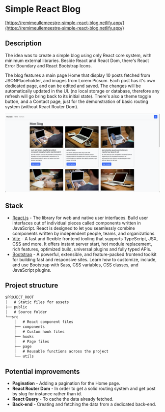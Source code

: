 # Simple React Blog

[https://remimeullemeestre-simple-react-blog.netlify.app/](https://remimeullemeestre-simple-react-blog.netlify.app/)


## Description

The idea was to create a simple blog using only React core system, with minimum external libraries. Beside React and React Dom, there's React Error Boundary and React Bootstrap Icons.

The blog features a main page Home that display 10 posts fetched from JSONPlaceholder, and images from Lorem Picsum. Each post has it's own dedicated page, and can be edited and saved. The changes will be automatically updated in the UI. (no local storage or database, therefore any refresh will go bring back to its initial state). There's also a theme toggle button, and a Contact page, just for the demonstration of basic routing system (without React Router Dom).

[![Project thumbnail](./public/images/blog.png)](https://remimeullemeestre-simple-react-blog.netlify.app/)

## Stack

- [React.js](https://react.dev/) - The library for web and native user interfaces. Build user interfaces out of individual pieces called components written in JavaScript. React is designed to let you seamlessly combine components written by independent people, teams, and organizations.
- [Vite](https://vitejs.dev/) - A fast and flexible frontend tooling that supports TypeScript, JSX, CSS and more. It offers instant server start, hot module replacement, rich features, optimized build, universal plugins and fully typed APIs.
- [Bootstrap](https://getbootstrap.com/) - A powerful, extensible, and feature-packed frontend toolkit for building fast and responsive sites. Learn how to customize, include, and use Bootstrap with Sass, CSS variables, CSS classes, and JavaScript plugins.


## Project structure

```
$PROJECT_ROOT
│   # Static files for assets
├── public
│   # Source folder
└──src
    │   # React component files
    ├── components
    │   # Custom hook files
    ├── hooks
    │   # Page files
    ├── page
    │   # Reusable functions across the project
    └── utils
```

## Potential improvements

- **Pagination** - Adding a pagination for the Home page.
- **React Router Dom** - In order to get a solid routing system and get post by slug for instance rather than id.
- **React Query** - To cache the data already fetched.
- **Back-end** - Creating and fetching the data from a dedicated back-end.